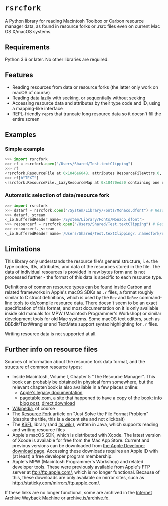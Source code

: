 # `rsrcfork`

A Python library for reading Macintosh Toolbox or Carbon resource manager data, as found in resource forks or .rsrc files even on current Mac OS X/macOS systems.

## Requirements

Python 3.6 or later. No other libraries are required.

## Features

* Reading resources from data or resource forks (the latter only work on macOS of course)
* Reading data lazily with seeking, or sequentially without seeking
* Accessing resource data and attributes by their type code and ID, using a mapping-like interface
* REPL-friendly `repr`s that truncate long resource data so it doesn't fill the entire screen

## Examples

### Simple example

```python
>>> import rsrcfork
>>> rf = rsrcfork.open("/Users/Shared/Test.textClipping")
>>> rf
<rsrcfork.ResourceFile at 0x1046e6048, attributes ResourceFileAttrs.0, containing 4 resource types: [b'utxt', b'utf8', b'TEXT', b'drag']>
>>> rf[b"TEXT"]
<rsrcfork.ResourceFile._LazyResourceMap at 0x10470ed30 containing one resource: rsrcfork.Resource(resource_type=b'TEXT', resource_id=256, name=None, attributes=ResourceAttrs.0, data=b'Here is some text')>

```

### Automatic selection of data/resource fork

```python
>>> import rsrcfork
>>> datarf = rsrcfork.open("/System/Library/Fonts/Monaco.dfont") # Resources in data fork
>>> datarf._stream
<_io.BufferedReader name='/System/Library/Fonts/Monaco.dfont'>
>>> resourcerf = rsrcfork.open("/Users/Shared/Test.textClipping") # Resources in resource fork
>>> resourcerf._stream
<_io.BufferedReader name='/Users/Shared/Test.textClipping/..namedfork/rsrc'>
```

## Limitations

This library only understands the resource file's general structure, i. e. the type codes, IDs, attributes, and data of the resources stored in the file. The data of individual resources is provided in raw bytes form and is not processed further - the format of this data is specific to each resource type.

Definitions of common resource types can be found inside Carbon and related frameworks in Apple's macOS SDKs as `.r` files, a format roughly similar to C struct definitions, which is used by the `Rez` and `DeRez` command-line tools to de/compile resource data. There doesn't seem to be an exact specification of this format, and most documentation on it is only available inside old manuals for MPW (Macintosh Programmer's Workshop) or similar development tools for old Mac systems. Some macOS text editors, such as BBEdit/TextWrangler and TextMate support syntax highlighting for `.r` files.

Writing resource data is not supported at all.

## Further info on resource files

Sources of information about the resource fork data format, and the structure of common resource types:

* Inside Macintosh, Volume I, Chapter 5 "The Resource Manager". This book can probably be obtained in physical form somewhere, but the relevant chapter/book is also available in a few places online:
  * [Apple's legacy documentation](https://developer.apple.com/legacy/library/documentation/mac/pdf/MoreMacintoshToolbox.pdf)
  * pagetable.com, a site that happened to have a copy of the book: [info blog post](http://www.pagetable.com/?p=50), [direct download](http://www.weihenstephan.org/~michaste/pagetable/mac/Inside_Macintosh.pdf)
* [Wikipedia](https://en.wikipedia.org/wiki/Resource_fork), of course
* The [Resource Fork](http://fileformats.archiveteam.org/wiki/Resource_Fork) article on "Just Solve the File Format Problem" (despite the title, this is a decent site and not clickbait)
* The [KSFL](https://github.com/kreativekorp/ksfl) library (and [its wiki](https://github.com/kreativekorp/ksfl/wiki/Macintosh-Resource-File-Format)), written in Java, which supports reading and writing resource files
* Apple's macOS SDK, which is distributed with Xcode. The latest version of Xcode is available for free from the Mac App Store. Current and previous versions can be downloaded from [the Apple Developer download page](https://developer.apple.com/download/more/). Accessing these downloads requires an Apple ID with (at least) a free developer program membership.
* Apple's MPW (Macintosh Programmer's Workshop) and related developer tools. These were previously available from Apple's FTP server at ftp://ftp.apple.com/, which is no longer functional. Because of this, these downloads are only available on mirror sites, such as http://staticky.com/mirrors/ftp.apple.com/.

If these links are no longer functional, some are archived in the [Internet Archive Wayback Machine](https://archive.org/web/) or [archive.is](http://archive.is/)/[archive.fo](https://archive.fo/).

